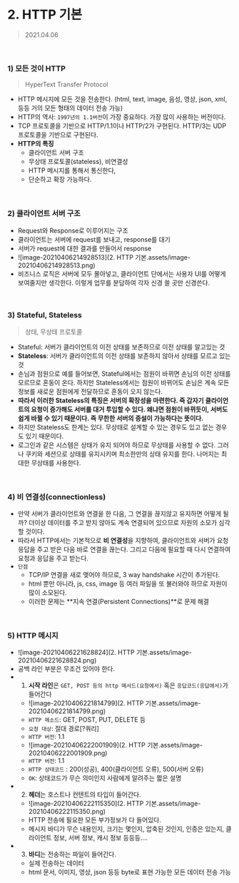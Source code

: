 # 2. HTTP 기본

> 2021.04.06

<br>

### 1) 모든 것이 HTTP

> HyperText Transfer Protocol

- HTTP 메시지에 모든 것을 전송한다. (html, text, image, 음성, 영상, json, xml, 등등 거의 모든 형태의 데이터 전송 가능)
- HTTP의 역사: `1997년의 1.1버전`이 가장 중요하다. 가장 많이 사용하는 버전이다.
- TCP 프로토콜을 기반으로 HTTP/1.1이나 HTTP/2가 구현된다. HTTP/3는 UDP 프로토콜을 기반으로 구현된다.
- **HTTP의 특징**
  - 클라이언트 서버 구조
  - 무상태 프로토콜(stateless), 비연결성
  - HTTP 메시지를 통해서 통신한다,
  - 단순하고 확장 가능하다.

<br>

### 2) 클라이언트 서버 구조

- Request와 Response로 이루어지는 구조
- 클라이언트는 서버에 request를 보내고, response를 대기
- 서버가 request에 대한 결과를 만들어서 response
- ![image-20210406214928513](2. HTTP 기본.assets/image-20210406214928513.png)
- 비즈니스 로직은 서버에 모두 몰아넣고, 클라이언트 단에서는 사용자 UI를 어떻게 보여줄지만 생각한다. 이렇게 업무를 분담하여 각자 신경 쓸 곳만 신경쓴다.

<br>

### 3) Stateful, Stateless

> 상태, 무상태 프로토콜

- Stateful: 서버가 클라이언트의 이전 상태를 보존하므로 이전 상태를 알고있는 것
- **Stateless**: 서버가 클라이언트의 이전 상태를 보존하지 않아서 상태를 모르고 있는 것
- 손님과 점원으로 예를 들어보면, Stateful에서는 점원이 바뀌면 손님의 이전 상태를 모르므로 혼동이 온다.
  하지만 Stateless에서는 점원이 바뀌어도 손님은 계속 모든 정보를 새로운 점원에게 전달하므로 혼동이 오지 않는다.
- **따라서 이러한 Stateless의 특징은 서버의 확장성을 마련한다. 즉 갑자기 클라이언트의 요청이 증가해도 서버를 대거 투입할 수 있다. 왜냐면 점원이 바뀌듯이, 서버도 쉽게 바뀔 수 있기 때문이다. 즉 무한한 서버의 증설이 가능하다는 뜻이다.**
- 하지만 Stateless도 한계는 있다. 무상태로 설계할 수 있는 경우도 있고 없는 경우도 있기 때문이다.
- 로그인과 같은 시스템은 상태가 유지 되어야 하므로 무상태를 사용할 수 없다. 그러나 쿠키와 세션으로 상태를 유지시키며 최소한만의 상태 유지를 한다. 나머지는 최대한 무상태를 사용한다.

<br>

### 4) 비 연결성(connectionless)

- 만약 서버가 클라이언트와 연결을 한 다음, 그 연결을 끊지않고 유지하면 어떻게 될까? 더이상 데이터를 주고 받지 않아도 계속 연결되어 있으므로 자원의 소모가 심각할 것이다.
- 따라서 HTTP에서는 기본적으로 **비 연결성**을 지향하여, 클라이언트와 서버가 요청 응답을 주고 받은 다음 바로 연결을 끊는다. 그리고 다음에 필요할 때 다시 연결하여 요청과 응답을 주고 받는다.
- `단점`
  - TCP/IP 연결을 새로 맺어야 하므로, 3 way handshake 시간이 추가된다.
  - html 뿐만 아니라, js, css, image 등 여러 파일을 또 불러와야 하므로 자원이 많이 소모된다.
  - 이러한 문제는 **지속 연결(Persistent Connections)**로 문제 해결 

<br>

### 5) HTTP 메시지

- ![image-20210406221628824](2. HTTP 기본.assets/image-20210406221628824.png)
- 공백 라인 부분은 무조건 있어야 한다.
- 1) **시작 라인**은 `GET, POST 등의 http 메서드(요청에서)` 혹은 `응답코드(응답에서)`가 들어간다
  - ![image-20210406221814799](2. HTTP 기본.assets/image-20210406221814799.png)
  - `HTTP 메소드`: GET, POST, PUT, DELETE 등
  - `요청 대상`: 절대 경로[?쿼리]
  - `HTTP 버전`: 1.1
  - ![image-20210406222001909](2. HTTP 기본.assets/image-20210406222001909.png)
  - `HTTP 버전`: 1.1
  - `HTTP 상태코드` : 200(성공), 400(클라이언트 오류), 500(서버 오류)
  - `OK`: 상태코드가 무슨 의미인지 사람에게 알려주는 짧은 설명
- 2) **헤더**는 호스트나 컨텐트의 타입이 들어간다.
  - ![image-20210406222115350](2. HTTP 기본.assets/image-20210406222115350.png)
  - HTTP 전송에 필요한 모든 부가정보가 다 들어있다.
  - 메시지 바디가 무슨 내용인지, 크기는 몇인지, 압축된 것인지, 인증은 있는지, 클라이언트 정보, 서버 정보, 캐시 정보 등등등....
- 3) **바디**는 전송하는 파일이 들어간다.
  - 실제 전송하는 데이터
  - html 문서, 이미지, 영상, json 등등 byte로 표현 가능한 모든 데이터 전송 가능

